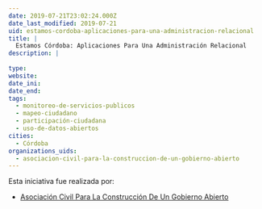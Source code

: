 ```yaml
---
date: 2019-07-21T23:02:24.000Z
date_last_modified: 2019-07-21
uid: estamos-cordoba-aplicaciones-para-una-administracion-relacional
title: |
  Estamos Córdoba: Aplicaciones Para Una Administración Relacional
description: |
  
type: 
website: 
date_ini: 
date_end: 
tags:
  - monitoreo-de-servicios-publicos
  - mapeo-ciudadano
  - participación-ciudadana
  - uso-de-datos-abiertos
cities: 
  - Córdoba
organizations_uids:
  - asociacion-civil-para-la-construccion-de-un-gobierno-abierto
---
```


Esta iniciativa fue realizada por:

- [Asociación Civil Para La Construcción De Un Gobierno Abierto](/organizaciones/asociacion-civil-para-la-construccion-de-un-gobierno-abierto)
